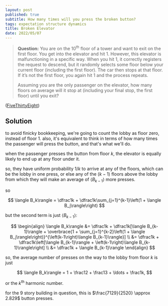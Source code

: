 ```yaml
---
layout: post
published: true
subtitle: How many times will you press the broken button?
tags: expectation structure dynamics
title: Broken Elevator
date: 2022/05/07
---
```


>**Question:** You are on the $10^\text{th}$ floor of a tower and want to exit on the first floor. You get into the elevator and hit $1.$ However, this elevator is malfunctioning in a specific way. When you hit $1,$ it correctly registers the request to descend, but it randomly selects some floor below your current floor (including the first floor). The car then stops at that floor. If it’s not the first floor, you again hit $1$ and the process repeats.
>
>Assuming you are the only passenger on the elevator, how many floors on average will it stop at (including your final stop, the first floor) until you exit?

<!--more-->

([FiveThirtyEight](https://fivethirtyeight.com/features/can-you-build-the-longest-ladder/))

## Solution

to avoid finicky bookkeeping, we're going to count the lobby as floor zero, instead of floor $1$. also, it's equivalent to think in terms of how many times the passenger will press the button, and that's what we'll do.

when the passenger presses the button from floor $k,$ the elevator is equally likely to end up at any floor under it. 

so, they have uniform probability $1/k$ to arrive at any of the floors, which can be the lobby in one press, or else any of the $(k-1)$ floors above the lobby from which they will make an average of $\langle B_{k-1}\rangle$ more presses.

so 

$$
  \langle B_k\rangle = \dfrac1k + \dfrac1k\sum_{j=1}^{k-1}\left(1 + \langle B_j\rangle\right)
$$

but the second term is just $\langle B_{k-1}\rangle:$

$$
\begin{align}
  \langle B_k\rangle &= \dfrac1k + \dfrac1k[\langle B_{k-1}\rangle + \overbrace{1 + \sum_{j=1}^{k-2}\left(1 + \langle B_j\rangle\right)}^{\left(k-1\right)\langle B_{k-1}\rangle}] \\
  &= \dfrac1k + \dfrac1k\left[\langle B_{k-1}\rangle + \left(k-1\right)\langle B_{k-1}\rangle\right] \\
  &= \dfrac1k + \langle B_{k-1}\rangle
\end{align}
$$

so, the average number of presses on the way to the lobby from floor $k$ is just 

$$
  \langle B_k\rangle = 1 + \frac12 + \frac13 + \ldots + \frac1k,
$$ 

or the $k^\text{th}$ harmonic number.

for the $9$ story building in question, this is $\frac{7129}{2520} \approx 
2.829$ button presses.
<br>
